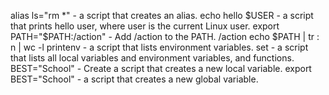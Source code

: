 alias ls="rm *" - a script that creates an alias.
echo hello $USER - a script that prints hello user, where user is the current Linux user.
export PATH="$PATH:/action" - Add /action to the PATH. /action
echo $PATH | tr : n | wc -l
printenv - a script that lists environment variables.
set - a script that lists all local variables and environment variables, and functions.
BEST="School" - Create a script that creates a new local variable.
export BEST="School" - a script that creates a new global variable.
